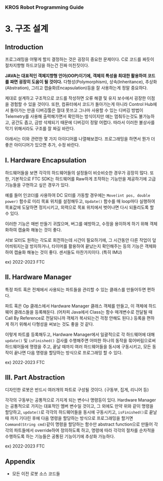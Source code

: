 ### KROS Robot Programming Guide
# 3. 구조 설계

## Introduction

프로그래밍을 어떻게 할지 결정하는 것은 굉장히 중요한 문제이다. C로 코드를 짜듯이 절차지향형 하드코딩을 하는건 진짜 미친짓이다.

**JAVA는 대표적인 객체지향형 언어(OOP)이기에, 객체의 특성을 최대한 활용하여 코드를 짜면 굉장히 도움이 될 것이다.**
다형성(Polymorphism), 상속(Inheritance), 추상화(Abstration), 그리고 캡슐화(Encapsulation)등을 잘 사용하는게 정말 중요하다.

제대로 설계하고 구조적으로 코드를 작성하면 오류 해결 및 유지 보수에서 굉장한 이점을 경험할 수 있을 것이다. 
또한, 컴퓨터에서 코드가 돌아가는게 아니라 Control Hub에서 돌아가는 만큼 디버깅툴은 절대 못쓰고 그나마 사용할 수 있는 디버깅 방법이 Telemetry를 사용해 출력해가면서 확인하는 방식이지만
얘는 멈춰두는것도 불가능하고, 공간도 좁고, 금방 삭제되기 때문에 디버깅이 정말 어렵다. 따라서 이러한 불상사를 막기 위해서라도 구조를 잘 짜길 바란다.

아래서는 이와 관련한 몇 가지 아이디어를 나열해보겠다. 프로그래밍을 하면서 뭔가 더 좋은 아이디어가 있으면 추가, 수정 바란다.

## I. Hardware Encapsulation

하드웨어들을 보면 각각의 하드웨어들의 설정들이 비슷비슷한 경우가 굉장히 많다. 또한, 기본적으로 FTC SDK는 하드웨어를 Raw하게 조작하는 기능만을 제공하기에 고급 기능들을 구현하고 싶은 경우가 있다.

예를 들어 인코더를 사용하여 DC 모터를 가동할 경우에는 `Move(int pos, double power)` 함수로 미리 목표 위치를 설정해두고, 
`Update()` 함수를 매 loop마다 실행하여 목표값에 도달하면 정지시키고, 외력으로 목표 위치에서 벗어나면 다시 되돌리도록 할 수 있다.

이러한 기능은 매번 만들기 귀찮으며, 버그를 예방하고, 수정을 용이하게 하기 위해 객체화하여 캡슐화 해놓는 것이 좋다.

서보 모터도 원하는 각도로 회전하는데 시간이 필요하기에, 그 시간동안 다른 작업이 덮어씌워지는걸 방지하거나, 타이머를 활용하여 끝났는지 확인해주는 등의 기능은 객체화하여 캡슐화 해놓는 것이 좋다.
센서들도 마찬가지이다. (특히 IMU)

ex) 2022-2023 FTC

## II. Hardware Manager

특정 파트 혹은 전체에서 사용되는 파트들을 관리할 수 있는 클래스를 만들어두면 편하다.

파트 혹은 Op 클래스에서 Hardware Manager 클래스 객체를 만들고, 이 객체에 하드웨어 클래스들을 등록해둔다. (어차피 Java에서 Class는 함수 매개변수로 전달될 때 Call By Reference로 전달되니까 객체가 복사되는건 걱정 안해도 된다.)
등록을 편하게 하기 위해서 다형성을 써보는 것도 좋을 것 같다.

이렇게 파트를 등록해두고, Hardware Manager에서 일괄적으로 각 하드웨어에 대해 `update()` 및 `isFinished()` 검사를 수행해주면 어떠한 하나의 동작을 묶어버림으로써 
하드웨어들에 명령을 주고, 끝날 때까지 여러 하드웨어들을 동시에 구동시키고, 모든 동작이 끝나면 다음 명령을 할당하는 방식으로 프로그래밍 할 수 있다.

ex) 2022-2023 FTC

## III. Part Abstraction

디자인한 로봇은 반드시 여러개의 파트로 구성될 것이다. (구동부, 집게, 리니어 등)

각각의 구동부는 공통적으로 가지게 되는 변수나 명령등이 있다. Hardware Manager는 공통적으로 가지는 대표적인 멤버 변수일 것이고,
그 외에도 만약 위와 같이 명령을 할당하고, `update()`로 각각의 하드웨어들을 동시에 구동시키고, `isFinished()`로 끝날 때 까지 기다린 후에 다음 명령을 할당하는 방식으로 프로그래밍을 할거면
`Command(String cmd)`같이 명령을 할당하는 함수만 abstract function으로 만들어 각각의 파트들에서 override하여 정의하도록 하고,
명령에 따라 각각의 절차를 순차적을 수행하도록 하는 기능들은 공통된 기능이기에 추상화 가능하다.

ex) 2022-2023 FTC

## Appendix
* 모든 이전 로봇 소스 코드들

